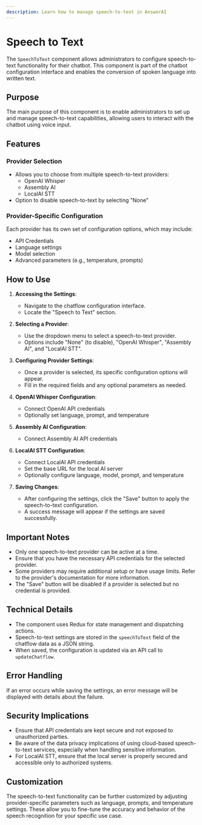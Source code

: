 ```yaml
---
description: Learn how to manage speech-to-text in AnswerAI
---
```


# Speech to Text

The `SpeechToText` component allows administrators to configure speech-to-text functionality for their chatbot. This component is part of the chatbot configuration interface and enables the conversion of spoken language into written text.

## Purpose

The main purpose of this component is to enable administrators to set up and manage speech-to-text capabilities, allowing users to interact with the chatbot using voice input.

## Features

### Provider Selection

-   Allows you to choose from multiple speech-to-text providers:
    -   OpenAI Whisper
    -   Assembly AI
    -   LocalAI STT
-   Option to disable speech-to-text by selecting "None"

### Provider-Specific Configuration

Each provider has its own set of configuration options, which may include:

-   API Credentials
-   Language settings
-   Model selection
-   Advanced parameters (e.g., temperature, prompts)

## How to Use

1. **Accessing the Settings**:

    - Navigate to the chatflow configuration interface.
    - Locate the "Speech to Text" section.

2. **Selecting a Provider**:

    - Use the dropdown menu to select a speech-to-text provider.
    - Options include "None" (to disable), "OpenAI Whisper", "Assembly AI", and "LocalAI STT".

3. **Configuring Provider Settings**:

    - Once a provider is selected, its specific configuration options will appear.
    - Fill in the required fields and any optional parameters as needed.

4. **OpenAI Whisper Configuration**:

    - Connect OpenAI API credentials
    - Optionally set language, prompt, and temperature

5. **Assembly AI Configuration**:

    - Connect Assembly AI API credentials

6. **LocalAI STT Configuration**:

    - Connect LocalAI API credentials
    - Set the base URL for the local AI server
    - Optionally configure language, model, prompt, and temperature

7. **Saving Changes**:
    - After configuring the settings, click the "Save" button to apply the speech-to-text configuration.
    - A success message will appear if the settings are saved successfully.

## Important Notes

-   Only one speech-to-text provider can be active at a time.
-   Ensure that you have the necessary API credentials for the selected provider.
-   Some providers may require additional setup or have usage limits. Refer to the provider's documentation for more information.
-   The "Save" button will be disabled if a provider is selected but no credential is provided.

## Technical Details

-   The component uses Redux for state management and dispatching actions.
-   Speech-to-text settings are stored in the `speechToText` field of the chatflow data as a JSON string.
-   When saved, the configuration is updated via an API call to `updateChatflow`.

## Error Handling

If an error occurs while saving the settings, an error message will be displayed with details about the failure.

## Security Implications

-   Ensure that API credentials are kept secure and not exposed to unauthorized parties.
-   Be aware of the data privacy implications of using cloud-based speech-to-text services, especially when handling sensitive information.
-   For LocalAI STT, ensure that the local server is properly secured and accessible only to authorized systems.

## Customization

The speech-to-text functionality can be further customized by adjusting provider-specific parameters such as language, prompts, and temperature settings. These allow you to fine-tune the accuracy and behavior of the speech recognition for your specific use case.
